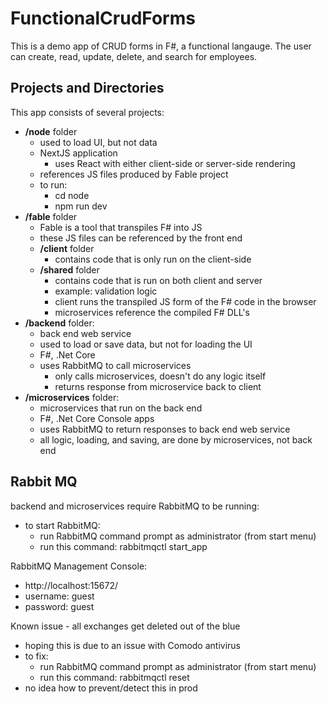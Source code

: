 # FunctionalCrudForms

This  is a demo app of CRUD forms in F#, a functional langauge. The user can create, read, update, delete, and search for employees.

## Projects and Directories

This app consists of several projects:
  * __/node__ folder
    * used to load UI, but not data
    * NextJS application
      * uses React with either client-side or server-side rendering
    * references JS files produced by Fable project
    * to run: 
      * cd node
      * npm run dev
  * __/fable__ folder
    * Fable is a tool that transpiles F# into JS
    * these JS files can be  referenced by the front end
    * __/client__ folder
      * contains code that is only run on the client-side
    * __/shared__ folder
      * contains code that is run on both client and server
      * example: validation logic
      * client runs the transpiled JS form of the F# code in the browser
      * microservices reference the compiled F# DLL's
  * __/backend__ folder: 
    * back end web service
    * used to load or save data, but not for loading the UI
    * F#, .Net Core
    * uses RabbitMQ to call microservices
      * only calls microservices, doesn't do any logic itself
      * returns response from microservice back to client
  * __/microservices__ folder:
    * microservices that run on the back end
    * F#, .Net Core Console apps
    * uses RabbitMQ to return responses to back end web service
    * all logic, loading, and saving, are done by microservices, not back end


## Rabbit MQ

backend and microservices require RabbitMQ to be running:
  * to start RabbitMQ: 
    * run RabbitMQ command prompt as administrator (from start menu)
    * run this command: rabbitmqctl start_app

RabbitMQ Management Console:
  * http://localhost:15672/
  * username: guest
  * password: guest

Known issue - all exchanges get deleted out of the blue
  * hoping this is due to an issue with Comodo antivirus
  * to fix: 
    * run RabbitMQ command prompt as administrator (from start menu)
    * run this command: rabbitmqctl reset
  * no idea how to prevent/detect this in prod



  